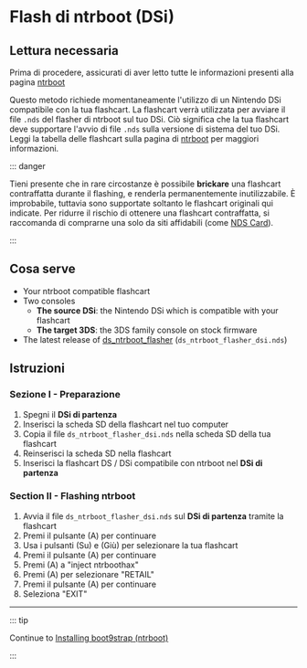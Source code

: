 # Flash di ntrboot (DSi)

## Lettura necessaria

Prima di procedere, assicurati di aver letto tutte le informazioni presenti alla pagina [ntrboot](ntrboot)

Questo metodo richiede momentaneamente l'utilizzo di un Nintendo DSi compatibile con la tua flashcart. La flashcart verrà utilizzata per avviare il file `.nds` del flasher di ntrboot sul tuo DSi. Ciò significa che la tua flashcart deve supportare l'avvio di file `.nds` sulla versione di sistema del tuo DSi. Leggi la tabella delle flashcart sulla pagina di [ntrboot](ntrboot) per maggiori informazioni.

::: danger

Tieni presente che in rare circostanze è possibile **brickare** una flashcart contraffatta durante il flashing, e renderla permanentemente inutilizzabile. È improbabile, tuttavia sono supportate soltanto le flashcart originali qui indicate. Per ridurre il rischio di ottenere una flashcart contraffatta, si raccomanda di comprarne una solo da siti affidabili (come [NDS Card](https://www.nds-card.com/)).

:::

## Cosa serve

- Your ntrboot compatible flashcart
- Two consoles
  - **The source DSi**: the Nintendo DSi which is compatible with your flashcart
  - **The target 3DS**: the 3DS family console on stock firmware
- The latest release of [ds_ntrboot_flasher](https://github.com/ntrteam/ds_ntrboot_flasher/releases/latest) (`ds_ntrboot_flasher_dsi.nds`)

## Istruzioni

### Sezione I - Preparazione

1. Spegni il **DSi di partenza**
2. Inserisci la scheda SD della flashcart nel tuo computer
3. Copia il file `ds_ntrboot_flasher_dsi.nds` nella scheda SD della tua flashcart
4. Reinserisci la scheda SD nella flashcart
5. Inserisci la flashcart DS / DSi compatibile con ntrboot nel **DSi di partenza**

### Section II - Flashing ntrboot

1. Avvia il file `ds_ntrboot_flasher_dsi.nds` sul **DSi di partenza** tramite la flashcart
2. Premi il pulsante (A) per continuare
3. Usa i pulsanti (Su) e (Giù) per selezionare la tua flashcart
4. Premi il pulsante (A) per continuare
5. Premi (A) a "inject ntrboothax"
6. Premi (A) per selezionare "RETAIL"
7. Premi il pulsante (A) per continuare
8. Seleziona "EXIT"

___

::: tip

Continue to [Installing boot9strap (ntrboot)](installing-boot9strap-\(ntrboot\))

:::
